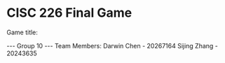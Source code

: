 # CISC 226 Final Game

Game title: 

--- Group 10 ---
Team Members:
Darwin Chen - 20267164
Sijing Zhang - 20243635
